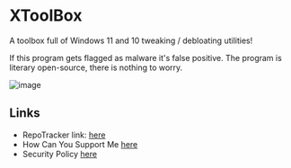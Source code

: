 # XToolBox
A toolbox full of Windows 11 and 10 tweaking / debloating utilities!

If this program gets flagged as malware it's false positive. The program is literary open-source, there is nothing to worry.

![image](https://user-images.githubusercontent.com/98595166/198212069-0d9f18ce-9cfe-4b43-a9ab-90afe52ab150.png)

## Links

- RepoTracker link: [here](https://repo-tracker.com/r/gh/xemulat/XToolBox)
- How Can You Support Me [here](https://rentry.org/HowToSupportXem)
- Security Policy [here](https://github.com/xemulat/XToolBox/blob/main/SECURITY.md)

